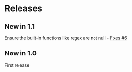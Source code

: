 # Releases

## New in 1.1
Ensure the built-in functions like regex are not null - [Fixes #6](https://github.com/mrpmorris/Morris.Moxy/issues/6)
## New in 1.0
First release

